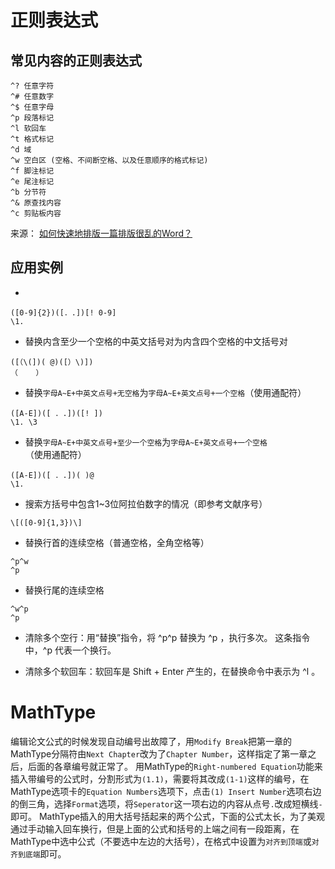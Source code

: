 # 正则表达式

## 常见内容的正则表达式

```
^? 任意字符
^# 任意数字
^$ 任意字母
^p 段落标记
^l 软回车
^t 格式标记
^d 域
^w 空白区 (空格、不间断空格、以及任意顺序的格式标记)
^f 脚注标记
^e 尾注标记
^b 分节符
^& 原查找内容
^c 剪贴板内容
```

来源： [如何快速地排版一篇排版很乱的Word？](https://www.zhihu.com/question/24709866)

## 应用实例

- 

```
([0-9]{2})([．.])[! 0-9]
\1. 
```

- 替换内含至少一个空格的中英文括号对为内含四个空格的中文括号对

```
([（\(])( @)([）\)])
（    ）
```

- 替换`字母A~E+中英文点号+无空格`为`字母A~E+英文点号+一个空格`（使用通配符）

```
([A-E])([ ．.])([! ])
\1. \3
```

- 替换`字母A~E+中英文点号+至少一个空格`为`字母A~E+英文点号+一个空格`（使用通配符）

```
([A-E])([ ．.])( )@
\1. 
```

- 搜索方括号中包含1~3位阿拉伯数字的情况（即参考文献序号）

```
\[([0-9]{1,3})\]
```

- 替换行首的连续空格（普通空格，全角空格等）

```
^p^w
^p
```

- 替换行尾的连续空格

```
^w^p
^p
```

- 清除多个空行：用“替换”指令，将 ^p^p 替换为 ^p ，执行多次。
这条指令中，^p 代表一个换行。

- 清除多个软回车：软回车是 Shift + Enter 产生的，在替换命令中表示为 ^l 。

# MathType

编辑论文公式的时候发现自动编号出故障了，用`Modify Break`把第一章的MathType分隔符由`Next Chapter`改为了`Chapter Number`，这样指定了第一章之后，后面的各章编号就正常了。
用MathType的`Right-numbered Equation`功能来插入带编号的公式时，分割形式为`(1.1)`，需要将其改成`(1-1)`这样的编号，在MathType选项卡的`Equation Numbers`选项下，点击`(1) Insert Number`选项右边的倒三角，选择`Format`选项，将`Seperator`这一项右边的内容从点号`.`改成短横线`-`即可。
MathType插入的用大括号括起来的两个公式，下面的公式太长，为了美观通过手动输入回车换行，但是上面的公式和括号的上端之间有一段距离，在MathType中选中公式（不要选中左边的大括号），在格式中设置为`对齐到顶端`或`对齐到底端`即可。
